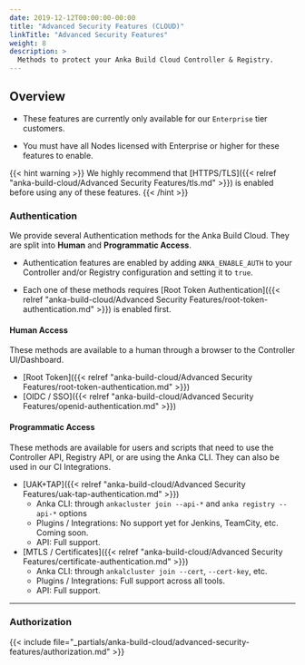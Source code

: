 ```yaml
---
date: 2019-12-12T00:00:00-00:00
title: "Advanced Security Features (CLOUD)"
linkTitle: "Advanced Security Features"
weight: 8
description: >
  Methods to protect your Anka Build Cloud Controller & Registry.
---
```


## Overview

- These features are currently only available for our `Enterprise` tier customers.

- You must have all Nodes licensed with Enterprise or higher for these features to enable.

{{< hint warning >}}
We highly recommend that [HTTPS/TLS]({{< relref "anka-build-cloud/Advanced Security Features/tls.md" >}}) is enabled before using any of these features.
{{< /hint >}}

### Authentication

We provide several Authentication methods for the Anka Build Cloud. They are split into **Human** and **Programmatic Access**.

- Authentication features are enabled by adding `ANKA_ENABLE_AUTH` to your Controller and/or Registry configuration and setting it to `true`.

- Each one of these methods requires [Root Token Authentication]({{< relref "anka-build-cloud/Advanced Security Features/root-token-authentication.md" >}}) is enabled first.

#### Human Access

These methods are available to a human through a browser to the Controller UI/Dashboard.

- [Root Token]({{< relref "anka-build-cloud/Advanced Security Features/root-token-authentication.md" >}})
- [OIDC / SSO]({{< relref "anka-build-cloud/Advanced Security Features/openid-authentication.md" >}})

#### Programmatic Access

These methods are available for users and scripts that need to use the Controller API, Registry API, or are using the Anka CLI. They can also be used in our CI Integrations.

- [UAK+TAP]({{< relref "anka-build-cloud/Advanced Security Features/uak-tap-authentication.md" >}})
  - Anka CLI: through `ankacluster join --api-*` and `anka registry --api-*` options
  - Plugins / Integrations: No support yet for Jenkins, TeamCity, etc. Coming soon.
  - API: Full support.
- [MTLS / Certificates]({{< relref "anka-build-cloud/Advanced Security Features/certificate-authentication.md" >}})
  - Anka CLI: through `ankalcluster join --cert`, `--cert-key`, etc.
  - Plugins / Integrations: Full support across all tools.
  - API: Full support.

---

### Authorization

{{< include file="_partials/anka-build-cloud/advanced-security-features/authorization.md" >}}
